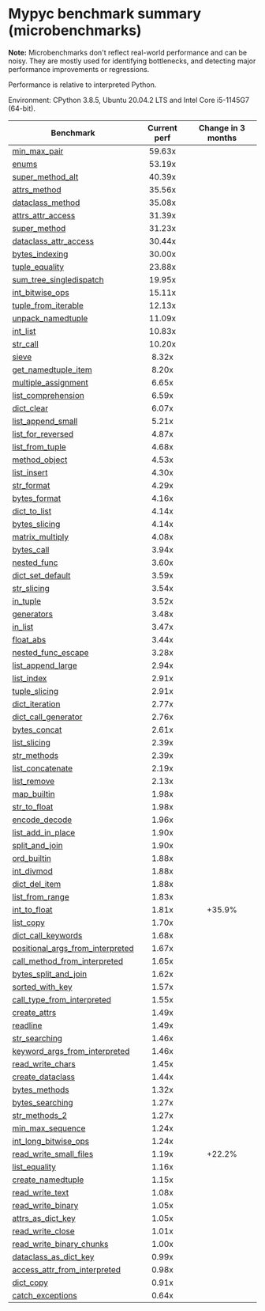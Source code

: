 # Mypyc benchmark summary (microbenchmarks)

**Note:** Microbenchmarks don't reflect real-world performance and can be noisy.
           They are mostly used for identifying bottlenecks, and detecting major performance
           improvements or regressions.

Performance is relative to interpreted Python.

Environment: CPython 3.8.5, Ubuntu 20.04.2 LTS and Intel Core i5-1145G7 (64-bit).

| Benchmark | Current perf | Change in 3 months |
| --- | :---: | :---: |
| [min_max_pair](benchmarks/min_max_pair.md) | 59.63x |  |
| [enums](benchmarks/enums.md) | 53.19x |  |
| [super_method_alt](benchmarks/super_method_alt.md) | 40.39x |  |
| [attrs_method](benchmarks/attrs_method.md) | 35.56x |  |
| [dataclass_method](benchmarks/dataclass_method.md) | 35.08x |  |
| [attrs_attr_access](benchmarks/attrs_attr_access.md) | 31.39x |  |
| [super_method](benchmarks/super_method.md) | 31.23x |  |
| [dataclass_attr_access](benchmarks/dataclass_attr_access.md) | 30.44x |  |
| [bytes_indexing](benchmarks/bytes_indexing.md) | 30.00x |  |
| [tuple_equality](benchmarks/tuple_equality.md) | 23.88x |  |
| [sum_tree_singledispatch](benchmarks/sum_tree_singledispatch.md) | 19.95x |  |
| [int_bitwise_ops](benchmarks/int_bitwise_ops.md) | 15.11x |  |
| [tuple_from_iterable](benchmarks/tuple_from_iterable.md) | 12.13x |  |
| [unpack_namedtuple](benchmarks/unpack_namedtuple.md) | 11.09x |  |
| [int_list](benchmarks/int_list.md) | 10.83x |  |
| [str_call](benchmarks/str_call.md) | 10.20x |  |
| [sieve](benchmarks/sieve.md) | 8.32x |  |
| [get_namedtuple_item](benchmarks/get_namedtuple_item.md) | 8.20x |  |
| [multiple_assignment](benchmarks/multiple_assignment.md) | 6.65x |  |
| [list_comprehension](benchmarks/list_comprehension.md) | 6.59x |  |
| [dict_clear](benchmarks/dict_clear.md) | 6.07x |  |
| [list_append_small](benchmarks/list_append_small.md) | 5.21x |  |
| [list_for_reversed](benchmarks/list_for_reversed.md) | 4.87x |  |
| [list_from_tuple](benchmarks/list_from_tuple.md) | 4.68x |  |
| [method_object](benchmarks/method_object.md) | 4.53x |  |
| [list_insert](benchmarks/list_insert.md) | 4.30x |  |
| [str_format](benchmarks/str_format.md) | 4.29x |  |
| [bytes_format](benchmarks/bytes_format.md) | 4.16x |  |
| [dict_to_list](benchmarks/dict_to_list.md) | 4.14x |  |
| [bytes_slicing](benchmarks/bytes_slicing.md) | 4.14x |  |
| [matrix_multiply](benchmarks/matrix_multiply.md) | 4.08x |  |
| [bytes_call](benchmarks/bytes_call.md) | 3.94x |  |
| [nested_func](benchmarks/nested_func.md) | 3.60x |  |
| [dict_set_default](benchmarks/dict_set_default.md) | 3.59x |  |
| [str_slicing](benchmarks/str_slicing.md) | 3.54x |  |
| [in_tuple](benchmarks/in_tuple.md) | 3.52x |  |
| [generators](benchmarks/generators.md) | 3.48x |  |
| [in_list](benchmarks/in_list.md) | 3.47x |  |
| [float_abs](benchmarks/float_abs.md) | 3.44x |  |
| [nested_func_escape](benchmarks/nested_func_escape.md) | 3.28x |  |
| [list_append_large](benchmarks/list_append_large.md) | 2.94x |  |
| [list_index](benchmarks/list_index.md) | 2.91x |  |
| [tuple_slicing](benchmarks/tuple_slicing.md) | 2.91x |  |
| [dict_iteration](benchmarks/dict_iteration.md) | 2.77x |  |
| [dict_call_generator](benchmarks/dict_call_generator.md) | 2.76x |  |
| [bytes_concat](benchmarks/bytes_concat.md) | 2.61x |  |
| [list_slicing](benchmarks/list_slicing.md) | 2.39x |  |
| [str_methods](benchmarks/str_methods.md) | 2.39x |  |
| [list_concatenate](benchmarks/list_concatenate.md) | 2.19x |  |
| [list_remove](benchmarks/list_remove.md) | 2.13x |  |
| [map_builtin](benchmarks/map_builtin.md) | 1.98x |  |
| [str_to_float](benchmarks/str_to_float.md) | 1.98x |  |
| [encode_decode](benchmarks/encode_decode.md) | 1.96x |  |
| [list_add_in_place](benchmarks/list_add_in_place.md) | 1.90x |  |
| [split_and_join](benchmarks/split_and_join.md) | 1.90x |  |
| [ord_builtin](benchmarks/ord_builtin.md) | 1.88x |  |
| [int_divmod](benchmarks/int_divmod.md) | 1.88x |  |
| [dict_del_item](benchmarks/dict_del_item.md) | 1.88x |  |
| [list_from_range](benchmarks/list_from_range.md) | 1.83x |  |
| [int_to_float](benchmarks/int_to_float.md) | 1.81x | +35.9% |
| [list_copy](benchmarks/list_copy.md) | 1.70x |  |
| [dict_call_keywords](benchmarks/dict_call_keywords.md) | 1.68x |  |
| [positional_args_from_interpreted](benchmarks/positional_args_from_interpreted.md) | 1.67x |  |
| [call_method_from_interpreted](benchmarks/call_method_from_interpreted.md) | 1.65x |  |
| [bytes_split_and_join](benchmarks/bytes_split_and_join.md) | 1.62x |  |
| [sorted_with_key](benchmarks/sorted_with_key.md) | 1.57x |  |
| [call_type_from_interpreted](benchmarks/call_type_from_interpreted.md) | 1.55x |  |
| [create_attrs](benchmarks/create_attrs.md) | 1.49x |  |
| [readline](benchmarks/readline.md) | 1.49x |  |
| [str_searching](benchmarks/str_searching.md) | 1.46x |  |
| [keyword_args_from_interpreted](benchmarks/keyword_args_from_interpreted.md) | 1.46x |  |
| [read_write_chars](benchmarks/read_write_chars.md) | 1.45x |  |
| [create_dataclass](benchmarks/create_dataclass.md) | 1.44x |  |
| [bytes_methods](benchmarks/bytes_methods.md) | 1.32x |  |
| [bytes_searching](benchmarks/bytes_searching.md) | 1.27x |  |
| [str_methods_2](benchmarks/str_methods_2.md) | 1.27x |  |
| [min_max_sequence](benchmarks/min_max_sequence.md) | 1.24x |  |
| [int_long_bitwise_ops](benchmarks/int_long_bitwise_ops.md) | 1.24x |  |
| [read_write_small_files](benchmarks/read_write_small_files.md) | 1.19x | +22.2% |
| [list_equality](benchmarks/list_equality.md) | 1.16x |  |
| [create_namedtuple](benchmarks/create_namedtuple.md) | 1.15x |  |
| [read_write_text](benchmarks/read_write_text.md) | 1.08x |  |
| [read_write_binary](benchmarks/read_write_binary.md) | 1.05x |  |
| [attrs_as_dict_key](benchmarks/attrs_as_dict_key.md) | 1.05x |  |
| [read_write_close](benchmarks/read_write_close.md) | 1.01x |  |
| [read_write_binary_chunks](benchmarks/read_write_binary_chunks.md) | 1.00x |  |
| [dataclass_as_dict_key](benchmarks/dataclass_as_dict_key.md) | 0.99x |  |
| [access_attr_from_interpreted](benchmarks/access_attr_from_interpreted.md) | 0.98x |  |
| [dict_copy](benchmarks/dict_copy.md) | 0.91x |  |
| [catch_exceptions](benchmarks/catch_exceptions.md) | 0.64x |  |
